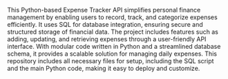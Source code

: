 This Python-based Expense Tracker API simplifies personal finance management by enabling users to record, track, and categorize expenses efficiently. It uses SQL for database integration, ensuring secure and structured storage of financial data. The project includes features such as adding, updating, and retrieving expenses through a user-friendly API interface. With modular code written in Python and a streamlined database schema, it provides a scalable solution for managing daily expenses. This repository includes all necessary files for setup, including the SQL script and the main Python code, making it easy to deploy and customize.

